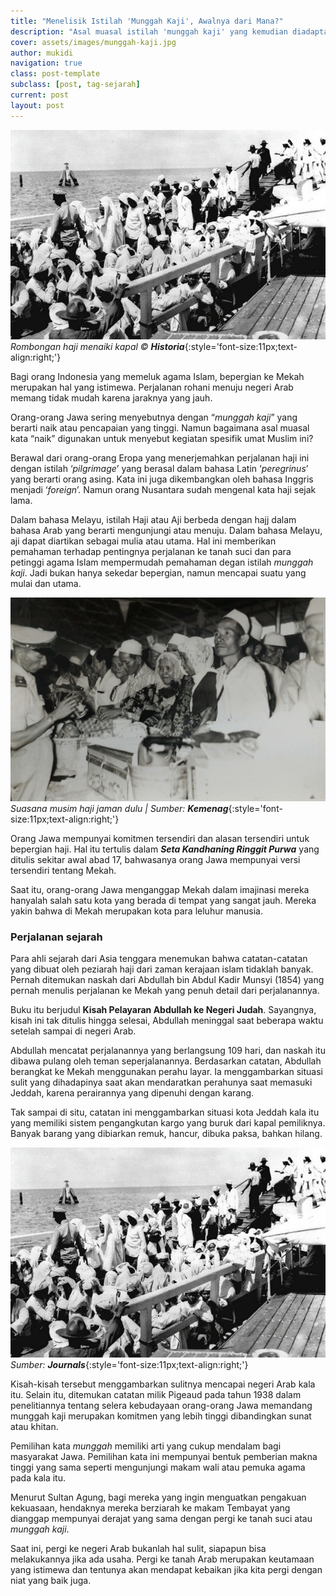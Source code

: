 ```yaml
---
title: "Menelisik Istilah 'Munggah Kaji', Awalnya dari Mana?"
description: "Asal muasal istilah 'munggah kaji' yang kemudian diadaptasi menjadi 'naik haji' dalam bahasa Indonesia untuk menyebutkan pelaksanaan Ibadah Haji umat Muslim"
cover: assets/images/munggah-kaji.jpg
author: mukidi
navigation: true
class: post-template
subclass: [post, tag-sejarah]
current: post
layout: post
---
```


![Rombongan Haji menaiki kapal](/assets/images/munggah-kaji.jpg)
_Rombongan haji menaiki kapal © **Historia**_{:style='font-size:11px;text-align:right;'}

Bagi orang Indonesia yang memeluk agama Islam, bepergian ke Mekah merupakan hal yang istimewa. Perjalanan rohani menuju negeri Arab memang tidak mudah karena jaraknya yang jauh.

Orang-orang Jawa sering menyebutnya dengan “_munggah kaji_” yang berarti naik atau pencapaian yang tinggi. Namun bagaimana asal muasal kata “naik” digunakan untuk menyebut kegiatan spesifik umat Muslim ini?

Berawal dari orang-orang Eropa yang menerjemahkan perjalanan haji ini dengan istilah ‘_pilgrimage_’ yang berasal dalam bahasa Latin ‘_peregrinus_’ yang berarti orang asing. Kata ini juga dikembangkan oleh bahasa Inggris menjadi ‘_foreign_’. Namun orang Nusantara sudah mengenal kata haji sejak lama.

Dalam bahasa Melayu, istilah Haji atau Aji berbeda dengan hajj dalam bahasa Arab yang berarti mengunjungi atau menuju. Dalam bahasa Melayu, aji dapat diartikan sebagai mulia atau utama. Hal ini memberikan pemahaman terhadap pentingnya perjalanan ke tanah suci dan para petinggi agama Islam mempermudah pemahaman degan istilah _munggah kaji_. Jadi bukan hanya sekedar bepergian, namun mencapai suatu yang mulai dan utama.

![Suasana musim Haji](/assets/images/suasana-musim-haji.jpg)
_Suasana musim haji jaman dulu | Sumber: **Kemenag**_{:style='font-size:11px;text-align:right;'}

Orang Jawa mempunyai komitmen tersendiri dan alasan tersendiri untuk bepergian haji. Hal itu tertulis dalam _**Seta Kandhaning Ringgit Purwa**_ yang ditulis sekitar awal abad 17, bahwasanya orang Jawa mempunyai versi tersendiri tentang Mekah.

Saat itu, orang-orang Jawa menganggap Mekah dalam imajinasi mereka hanyalah salah satu kota yang berada di tempat yang sangat jauh. Mereka yakin bahwa di Mekah merupakan kota para leluhur manusia.

### Perjalanan sejarah

Para ahli sejarah dari Asia tenggara menemukan bahwa catatan-catatan yang dibuat oleh peziarah haji dari zaman kerajaan islam tidaklah banyak. Pernah ditemukan naskah dari Abdullah bin Abdul Kadir Munsyi (1854) yang pernah menulis perjalanan ke Mekah yang penuh detail dari perjalanannya.

Buku itu berjudul **Kisah Pelayaran Abdullah ke Negeri Judah**. Sayangnya, kisah ini tak ditulis hingga selesai, Abdullah meninggal saat beberapa waktu setelah sampai di negeri Arab.

Abdullah mencatat perjalanannya yang berlangsung 109 hari, dan naskah itu dibawa pulang oleh teman seperjalanannya. Berdasarkan catatan, Abdullah berangkat ke Mekah menggunakan perahu layar. Ia menggambarkan situasi sulit yang dihadapinya saat akan mendaratkan perahunya saat memasuki Jeddah, karena perairannya yang dipenuhi dengan karang.

Tak sampai di situ, catatan ini menggambarkan situasi kota Jeddah kala itu yang memiliki sistem pengangkutan kargo yang buruk dari kapal pemiliknya. Banyak barang yang dibiarkan remuk, hancur, dibuka paksa, bahkan hilang.

![Pelabuhan Jeddah](/assets/images/munggah-kaji.jpg)
_Sumber: **Journals**_{:style='font-size:11px;text-align:right;'}

Kisah-kisah tersebut menggambarkan sulitnya mencapai negeri Arab kala itu. Selain itu, ditemukan catatan milik Pigeaud pada tahun 1938 dalam penelitiannya tentang selera kebudayaan orang-orang Jawa memandang munggah kaji merupakan komitmen yang lebih tinggi dibandingkan sunat atau khitan.

Pemilihan kata _munggah_ memiliki arti yang cukup mendalam bagi masyarakat Jawa. Pemilihan kata ini mempunyai bentuk pemberian makna tinggi yang sama seperti mengunjungi makam wali atau pemuka agama pada kala itu.

Menurut Sultan Agung, bagi mereka yang ingin menguatkan pengakuan kekuasaan, hendaknya mereka berziarah ke makam Tembayat yang dianggap mempunyai derajat yang sama dengan pergi ke tanah suci atau _munggah kaji_.

Saat ini, pergi ke negeri Arab bukanlah hal sulit, siapapun bisa melakukannya jika ada usaha. Pergi ke tanah Arab merupakan keutamaan yang istimewa dan tentunya akan mendapat kebaikan jika kita pergi dengan niat yang baik juga.
